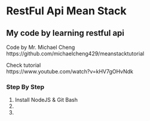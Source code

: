 # RestFul Api Mean Stack

<h2>My code by learning restful api</h2>

<p>
Code by Mr. Michael Cheng
<br>
https://github.com/michaelcheng429/meanstacktutorial
</p>

<p>
Check tutorial
<br>
https://www.youtube.com/watch?v=kHV7gOHvNdk
</p>

<h3>Step By Step</h3>

<ol type="1">
  <li>Install NodeJS & Git Bash</li>
  <li></li>
  <li></li>
</ol>
